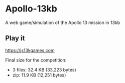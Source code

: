 # Apollo-13kb
A web game/simulation of the Apollo 13 mission in 13kb

## Play it

https://js13kgames.com

Final size for the competition: 

- 3 files: 32.4 KB (33,223 bytes)
- zip: 11.9 KB (12,251 bytes)

